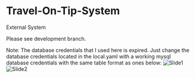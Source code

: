 # Travel-On-Tip-System
External System

Please see development branch.

Note: The database credentials that I used here is expired. Just change the database credentials located in the local.yaml with a working mysql database credentials with the same table format as ones below:
![Slide1](https://user-images.githubusercontent.com/102721031/231737207-16a21aac-0d2d-4234-9082-341143984808.JPG)
![Slide2](https://user-images.githubusercontent.com/102721031/231737219-4908e74d-eac4-42ca-8b94-1f1c28ee0c32.JPG)
